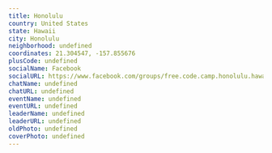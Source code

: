 ```yaml
---
title: Honolulu
country: United States
state: Hawaii
city: Honolulu
neighborhood: undefined
coordinates: 21.304547, -157.855676
plusCode: undefined
socialName: Facebook
socialURL: https://www.facebook.com/groups/free.code.camp.honolulu.hawaii
chatName: undefined
chatURL: undefined
eventName: undefined
eventURL: undefined
leaderName: undefined
leaderURL: undefined
oldPhoto: undefined
coverPhoto: undefined
---
```

